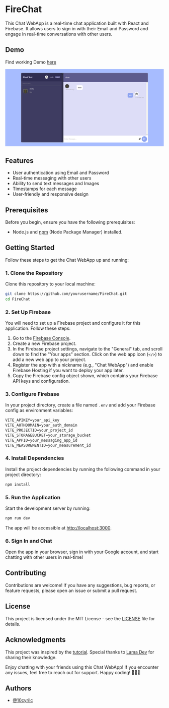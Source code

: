 # FireChat

This Chat WebApp is a real-time chat application built with React and Firebase. It allows users to sign in with their Email and Password and engage in real-time conversations with other users.

## Demo

Find working Demo [here](firechat.10cyrilc.me)

![Chat WebApp Preview](images/demo.png)

## Features

- User authentication using Email and Password
- Real-time messaging with other users
- Ability to send text messages and Images
- Timestamps for each message
- User-friendly and responsive design

## Prerequisites

Before you begin, ensure you have the following prerequisites:

- Node.js and [npm](https://nodejs.org/) (Node Package Manager) installed.

## Getting Started

Follow these steps to get the Chat WebApp up and running:

### 1. Clone the Repository

Clone this repository to your local machine:

```bash
git clone https://github.com/yourusername/FireChat.git
cd FireChat
```

### 2. Set Up Firebase

You will need to set up a Firebase project and configure it for this application. Follow these steps:

1. Go to the [Firebase Console](https://console.firebase.google.com/).
2. Create a new Firebase project.
3. In the Firebase project settings, navigate to the "General" tab, and scroll down to find the "Your apps" section. Click on the web app icon (`</>`) to add a new web app to your project.
4. Register the app with a nickname (e.g., "Chat WebApp") and enable Firebase Hosting if you want to deploy your app later.
5. Copy the Firebase config object shown, which contains your Firebase API keys and configuration.

### 3. Configure Firebase

In your project directory, create a file named `.env` and add your Firebase config as environment variables:

```dotenv
VITE_APIKEY=your_api_key
VITE_AUTHDOMAIN=your_auth_domain
VITE_PROJECTID=your_project_id
VITE_STORAGEBUCKET=your_storage_bucket
VITE_APPID=your_messaging_app_id
VITE_MEASUREMENTID=your_measurement_id
```

### 4. Install Dependencies

Install the project dependencies by running the following command in your project directory:

```bash
npm install
```

### 5. Run the Application

Start the development server by running:

```bash
npm run dev
```

The app will be accessible at [http://localhost:3000](http://localhost:3000).

### 6. Sign In and Chat

Open the app in your browser, sign in with your Google account, and start chatting with other users in real-time!

## Contributing

Contributions are welcome! If you have any suggestions, bug reports, or feature requests, please open an issue or submit a pull request.

## License

This project is licensed under the MIT License - see the [LICENSE](LICENSE) file for details.

## Acknowledgments

This project was inspired by the [tutorial](https://www.youtube.com/watch?v=k4mjF4sPITE). Special thanks to [Lama Dev](https://www.youtube.com/@LamaDev) for sharing their knowledge.

Enjoy chatting with your friends using this Chat WebApp! If you encounter any issues, feel free to reach out for support. Happy coding! 🚀📱💬

## Authors

- [@10cyrilc](https://www.github.com/10cyrilc)
